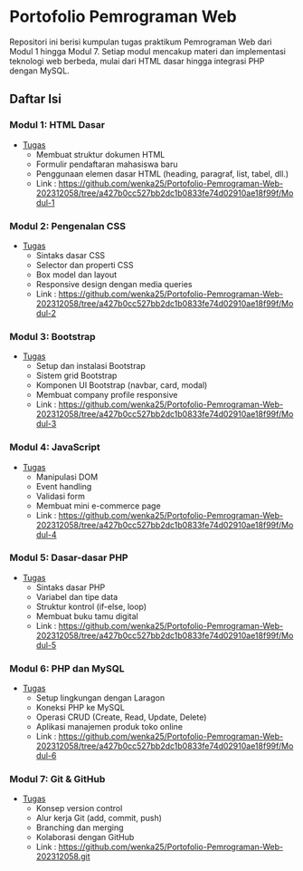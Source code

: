 # Portofolio Pemrograman Web

Repositori ini berisi kumpulan tugas praktikum Pemrograman Web dari Modul 1 hingga Modul 7. Setiap modul mencakup materi dan implementasi teknologi web berbeda, mulai dari HTML dasar hingga integrasi PHP dengan MySQL.

## Daftar Isi

### Modul 1: HTML Dasar

- [Tugas](/Modul-1/)
  - Membuat struktur dokumen HTML
  - Formulir pendaftaran mahasiswa baru
  - Penggunaan elemen dasar HTML (heading, paragraf, list, tabel, dll.)
  - Link : https://github.com/wenka25/Portofolio-Pemrograman-Web-202312058/tree/a427b0cc527bb2dc1b0833fe74d02910ae18f99f/Modul-1

### Modul 2: Pengenalan CSS

- [Tugas](/Modul-2/)
  - Sintaks dasar CSS
  - Selector dan properti CSS
  - Box model dan layout
  - Responsive design dengan media queries
  - Link : https://github.com/wenka25/Portofolio-Pemrograman-Web-202312058/tree/a427b0cc527bb2dc1b0833fe74d02910ae18f99f/Modul-2

### Modul 3: Bootstrap

- [Tugas](/Modul-3/)
  - Setup dan instalasi Bootstrap
  - Sistem grid Bootstrap
  - Komponen UI Bootstrap (navbar, card, modal)
  - Membuat company profile responsive
  - Link : https://github.com/wenka25/Portofolio-Pemrograman-Web-202312058/tree/a427b0cc527bb2dc1b0833fe74d02910ae18f99f/Modul-3

### Modul 4: JavaScript

- [Tugas](/Modul-4/)
  - Manipulasi DOM
  - Event handling
  - Validasi form
  - Membuat mini e-commerce page
  - Link : https://github.com/wenka25/Portofolio-Pemrograman-Web-202312058/tree/a427b0cc527bb2dc1b0833fe74d02910ae18f99f/Modul-4

### Modul 5: Dasar-dasar PHP

- [Tugas](/Modul-5/)
  - Sintaks dasar PHP
  - Variabel dan tipe data
  - Struktur kontrol (if-else, loop)
  - Membuat buku tamu digital
  - Link : https://github.com/wenka25/Portofolio-Pemrograman-Web-202312058/tree/a427b0cc527bb2dc1b0833fe74d02910ae18f99f/Modul-5

### Modul 6: PHP dan MySQL

- [Tugas](/Modul-6/)
  - Setup lingkungan dengan Laragon
  - Koneksi PHP ke MySQL
  - Operasi CRUD (Create, Read, Update, Delete)
  - Aplikasi manajemen produk toko online
  - Link : https://github.com/wenka25/Portofolio-Pemrograman-Web-202312058/tree/a427b0cc527bb2dc1b0833fe74d02910ae18f99f/Modul-6

### Modul 7: Git & GitHub

- [Tugas](/Modul-7/)
  - Konsep version control
  - Alur kerja Git (add, commit, push)
  - Branching dan merging
  - Kolaborasi dengan GitHub
  - Link : https://github.com/wenka25/Portofolio-Pemrograman-Web-202312058.git
